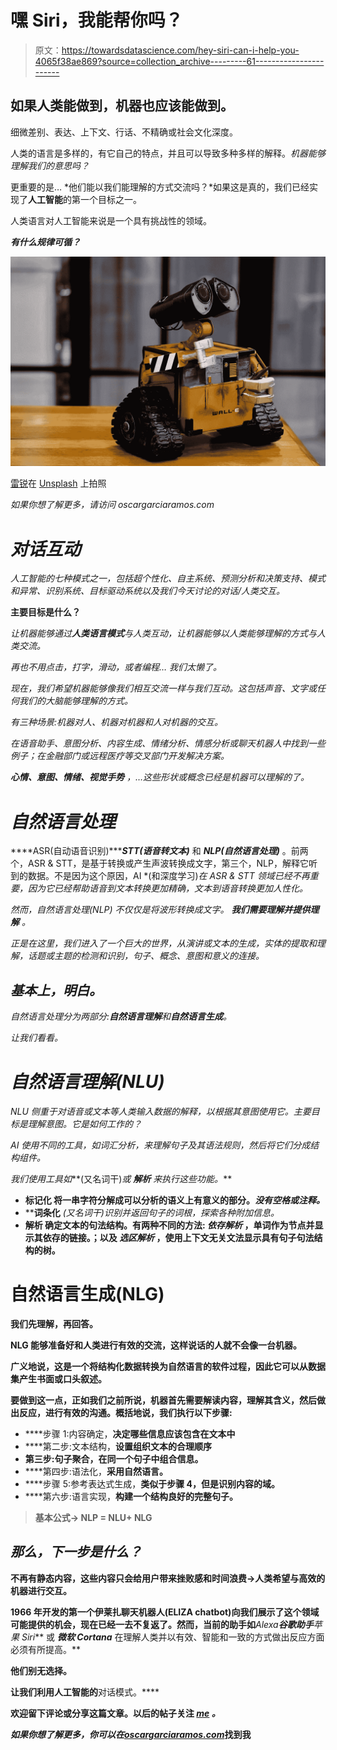 # 嘿 Siri，我能帮你吗？

> 原文：<https://towardsdatascience.com/hey-siri-can-i-help-you-4065f38ae869?source=collection_archive---------61----------------------->

## 如果人类能做到，机器也应该能做到。

细微差别、表达、上下文、行话、不精确或社会文化深度。

人类的语言是多样的，有它自己的特点，并且可以导致多种多样的解释。*机器能够理解我们的意思吗？*

更重要的是… *他们能以我们能理解的方式交流吗？*如果这是真的，我们已经实现了**人工智能**的第一个目标之一。

人类语言对人工智能来说是一个具有挑战性的领域。

***有什么规律可循？***

![](img/73b6a1ea001044d2a8bba3fb4c11d839.png)

[雷锐](https://unsplash.com/@ray30)在 [Unsplash](https://unsplash.com) 上拍照

*如果你想了解更多，请访问 oscargarciaramos.com*[](https://oscargarciaramos.com)

# *对话互动*

*人工智能的七种模式之一，包括超个性化、自主系统、预测分析和决策支持、模式和异常、识别系统、目标驱动系统以及我们今天讨论的对话/人类交互。*

****主要目标是什么？****

*让机器能够通过**人类语言模式**与人类互动，让机器能够以人类能够理解的方式与人类交流。*

*再也不用点击，打字，滑动，或者编程… *我们太懒了*。*

*现在，我们希望机器能够像我们相互交流一样与我们互动。这包括声音、文字或任何我们的大脑能够理解的方式。*

*有三种场景:机器对人、机器对机器和人对机器的交互。*

*在语音助手、意图分析、内容生成、情绪分析、情感分析或聊天机器人中找到一些例子；在金融部门或远程医疗等交叉部门开发解决方案。*

****心情、意图、情绪、视觉手势*** ，…这些形状或概念已经是机器可以理解的了。*

# *自然语言处理*

****ASR(自动语音识别)******STT(语音转文本)*** 和 ***NLP(自然语言处理)*** 。前两个，ASR & STT，是基于转换或产生声波转换成文字，第三个，NLP，解释它听到的数据。不是因为这个原因，AI *(和深度学习)*在 ASR & STT 领域已经不再重要，因为它已经帮助语音到文本转换更加精确，文本到语音转换更加人性化。*

*然而，*自然语言处理(NLP)* 不仅仅是将波形转换成文字。 ***我们需要理解并提供理解*** 。*

*正是在这里，我们进入了一个巨大的世界，从演讲或文本的生成，实体的提取和理解，话题或主题的检测和识别，句子、概念、意图和意义的连接。*

## *基本上，明白。*

*自然语言处理分为两部分:**自然语言理解**和**自然语言生成**。*

*让我们看看。*

# *自然语言理解(NLU)*

**NLU* 侧重于对语音或文本等人类输入数据的解释，以根据其意图使用它。主要目标是理解意图。它是如何工作的？*

*AI 使用不同的工具，如词汇分析，来理解句子及其语法规则，然后将它们分成结构组件。*

*我们使用工具如***(又名词干)*或 ***解析*** 来执行这些功能。***

*   ****标记化**
    将一串字符分解成可以分析的语义上有意义的部分。*没有空格或注释。***
*   ****词条化**
    *(又名词干)*识别并返回句子的词根，探索各种附加信息。**
*   ****解析**
    确定文本的句法结构。有两种不同的方法: ***依存解析*** ，单词作为节点并显示其依存的链接。；以及 ***选区解析*** ，使用上下文无关文法显示具有句子句法结构的树。**

# **自然语言生成(NLG)**

**我们先理解，再回答。**

**NLG 能够准备好和人类进行有效的交流，这样说话的人就不会像一台机器。**

**广义地说，这是一个将结构化数据转换为自然语言的软件过程，因此它可以从数据集产生书面或口头叙述。**

**要做到这一点，正如我们之前所说，机器首先需要解读内容，理解其含义，然后做出反应，进行有效的沟通。概括地说，我们执行以下步骤:**

*   ****步骤 1:内容确定，**决定哪些信息应该包含在文本中**
*   ****第二步:文本结构，**设置组织文本的合理顺序**
*   **第三步:句子聚合，在同一个句子中组合信息。**
*   ****第四步:语法化，**采用自然语言。**
*   ****步骤 5:参考表达式生成，**类似于步骤 4，但是识别内容的域。**
*   ****第六步:语言实现，**构建一个结构良好的完整句子。**

> ****基本公式→ NLP = NLU+ NLG****

## *****那么，下一步是什么？*****

**不再有静态内容，这些内容只会给用户带来挫败感和时间浪费→人类希望与高效的机器进行交互。**

**1966 年开发的第一个伊莱扎聊天机器人(ELIZA chatbot)向我们展示了这个领域可能提供的机会，现在已经一去不复返了。然而，当前的助手如***Alexa******谷歌助手******苹果 Siri*** 或 ***微软 Cortana*** 在理解人类并以有效、智能和一致的方式做出反应方面必须有所提高。**

**他们别无选择。**

**让我们利用人工智能的**对话模式。****

**欢迎留下评论或分享这篇文章。以后的帖子关注 [*me*](https://medium.com/@ogarciaramos) *。***

***如果你想了解更多，你可以在*[***oscargarciaramos.com***](https://oscargarciaramos.com/)找到我**